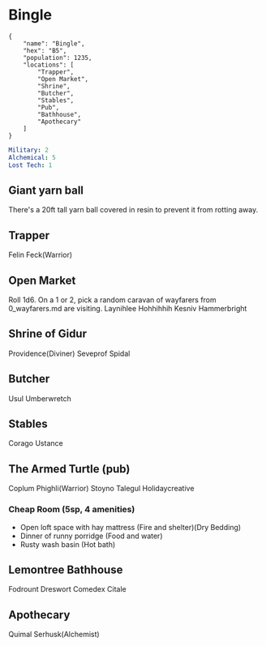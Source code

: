 # Bingle

```
{
    "name": "Bingle",
    "hex": "B5",
    "population": 1235,
    "locations": [
        "Trapper",
        "Open Market",
        "Shrine",
        "Butcher",
        "Stables",
        "Pub",
        "Bathhouse",
        "Apothecary"
    ]
}
```

```yml
Military: 2
Alchemical: 5
Lost Tech: 1
```

## Giant yarn ball
There's a 20ft tall yarn ball covered in resin to prevent it from rotting away.

## Trapper
Felin Feck(Warrior)

## Open Market
Roll 1d6. On a 1 or 2, pick a random caravan of wayfarers from 0_wayfarers.md are visiting.
Laynihlee
Hohhihhih
Kesniv Hammerbright

## Shrine of Gidur
Providence(Diviner)
Seveprof Spidal

## Butcher
Usul Umberwretch

## Stables
Corago Ustance

## The Armed Turtle (pub)
Coplum Phighli(Warrior)
Stoyno Talegul
Holidaycreative

### Cheap Room (5sp, 4 amenities)
- Open loft space with hay mattress (Fire and shelter)(Dry Bedding)
- Dinner of runny porridge (Food and water)
- Rusty wash basin (Hot bath)

## Lemontree Bathhouse
Fodrount Dreswort
Comedex Citale

## Apothecary
Quimal Serhusk(Alchemist)